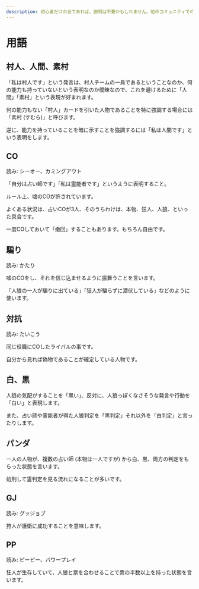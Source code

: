 ```yaml
---
description: 初心者だけの会であれば、説明は不要かもしれません。他のコミュニティでの経験者と初心者が一緒にプレイする場合は、頻出単語は抑えておいた方が良いでしょう。
---
```


# 用語

##  村人、人間、素村

「私は村人です」という発言は、村人チームの一員であるということなのか、何の能力も持っていないという表明なのか曖昧なので、これを避けるために「人間」「素村」という表現が好まれます。

何の能力もない「村人」カードを引いた人物であることを特に強調する場合には「素村 \(すむら\)」と呼びます。

逆に、能力を持っていることを暗に示すことを強調するには「私は人間です」という表明をします。

## CO

読み: シーオー、カミングアウト

「自分は占い師です」「私は霊能者です」というように表明すること。

ルール上、嘘のCOが許されています。

よくある状況は、占いCOが3人、そのうちわけは、本物、狂人、人狼、といった具合です。

一度COしておいて「撤回」することもあります。もちろん自由です。

## 騙り

読み: かたり

嘘のCOをし、それを信じ込ませるように振舞うことを言います。

「人狼の一人が騙りに出ている」「狂人が騙らずに潜伏している」などのように使います。

## 対抗

読み: たいこう

同じ役職にCOしたライバルの事です。

自分から見れば偽物であることが確定している人物です。

## 白、黒

人狼の気配がすることを「黒い」、反対に、人狼っぽくなさそうな発言や行動を「白い」と表現します。

また、占い師や霊能者が得た人狼判定を「黒判定」それ以外を「白判定」と言ったりします。

## パンダ

一人の人物が、複数の占い師 \(本物は一人ですが\) から白、黒、両方の判定をもらった状態を言います。

処刑して霊判定を見る流れになることが多いです。

## GJ

読み: グッジョブ

狩人が護衛に成功することを意味します。

## PP

読み: ピーピー、パワープレイ

狂人が生存していて、人狼と票を合わせることで票の半数以上を持った状態を言います。



